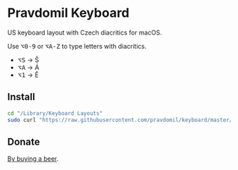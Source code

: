 # Pravdomil Keyboard

US keyboard layout with Czech diacritics for macOS.

Use <kbd>⌥0‑9</kbd> or <kbd>⌥A-Z</kbd> to type letters with diacritics.

- <kbd>⌥S</kbd> → Š
- <kbd>⌥A</kbd> → Á
- <kbd>⌥1</kbd> → Ě

## Install

```sh
cd "/Library/Keyboard Layouts"
sudo curl "https://raw.githubusercontent.com/pravdomil/keyboard/master/Pravdomil.keylayout" -O
```

## Donate

[By buying a beer](https://www.paypal.com/cgi-bin/webscr?cmd=_s-xclick&hosted_button_id=BCL2X3AFQBAP2&item_name=Pravdomil%20keyboard%20beer).
